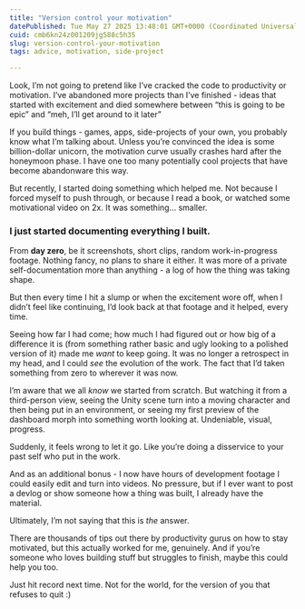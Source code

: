```yaml
---
title: "Version control your motivation"
datePublished: Tue May 27 2025 13:48:01 GMT+0000 (Coordinated Universal Time)
cuid: cmb6kn24z001209jg588c5h35
slug: version-control-your-motivation
tags: advice, motivation, side-project

---
```


Look, I’m not going to pretend like I’ve cracked the code to productivity or motivation. I’ve abandoned more projects than I’ve finished - ideas that started with excitement and died somewhere between “this is going to be epic” and “meh, I’ll get around to it later”

If you build things - games, apps, side-projects of your own, you probably know what I’m talking about. Unless you’re convinced the idea is some billion-dollar unicorn, the motivation curve usually crashes hard after the honeymoon phase. I have one too many potentially cool projects that have become abandonware this way.

But recently, I started doing something which helped me. Not because I forced myself to push through, or because I read a book, or watched some motivational video on 2x. It was something… smaller.

### I just started **documenting everything I built**.

From **day zero**, be it screenshots, short clips, random work-in-progress footage. Nothing fancy, no plans to share it either. It was more of a private self-documentation more than anything - a log of how the thing was taking shape.

But then every time I hit a slump or when the excitement wore off, when I didn’t feel like continuing, I’d look back at that footage and it helped, every time.

Seeing how far I had come; how much I had figured out or how big of a difference it is (from something rather basic and ugly looking to a polished version of it) made me *want* to keep going. It was no longer a retrospect in my head, and I could *see* the evolution of the work. The fact that I’d taken something from zero to wherever it was now.

I’m aware that we all *know* we started from scratch. But watching it from a third-person view, seeing the Unity scene turn into a moving character and then being put in an environment, or seeing my first preview of the dashboard morph into something worth looking at. Undeniable, visual, progress.

Suddenly, it feels wrong to let it go. Like you’re doing a disservice to your past self who put in the work.

And as an additional bonus - I now have hours of development footage I could easily edit and turn into videos. No pressure, but if I ever want to post a devlog or show someone how a thing was built, I already have the material.

Ultimately, I’m not saying that this is *the* answer.

There are thousands of tips out there by productivity gurus on how to stay motivated, but this actually worked for me, genuinely. And if you’re someone who loves building stuff but struggles to finish, maybe this could help you too.

Just hit record next time. Not for the world, for the version of you that refuses to quit :)